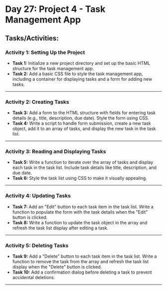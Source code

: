 # Day 27: Project 4 - Task Management App

## Tasks/Activities:

### Activity 1: Setting Up the Project

- **Task 1:** Initialize a new project directory and set up the basic HTML structure for the task management app.
- **Task 2:** Add a basic CSS file to style the task management app, including a container for displaying tasks and a form for adding new tasks.

---

### Activity 2: Creating Tasks

- **Task 3:** Add a form to the HTML structure with fields for entering task details (e.g., title, description, due date). Style the form using CSS.  
- **Task 4:** Write a script to handle form submission, create a new task object, add it to an array of tasks, and display the new task in the task list.

---

### Activity 3: Reading and Displaying Tasks

- **Task 5:** Write a function to iterate over the array of tasks and display each task in the task list. Include task details like title, description, and due date.  
- **Task 6:** Style the task list using CSS to make it visually appealing.

---

### Activity 4: Updating Tasks

- **Task 7:** Add an "Edit" button to each task item in the task list. Write a function to populate the form with the task details when the "Edit" button is clicked.  
- **Task 8:** Write a function to update the task object in the array and refresh the task list display after editing a task.

---

### Activity 5: Deleting Tasks

- **Task 9:** Add a "Delete" button to each task item in the task list. Write a function to remove the task from the array and refresh the task list display when the "Delete" button is clicked.  
- **Task 10:** Add a confirmation dialog before deleting a task to prevent accidental deletions.

---